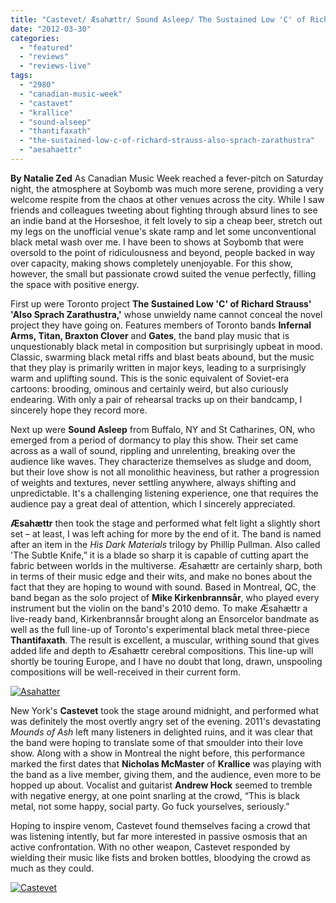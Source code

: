 ```yaml
---
title: "Castevet/ Æsahættr/ Sound Asleep/ The Sustained Low 'C' of Richard Strauss' 'Also Sprach Zarathustra' @ Soybomb, Toronto ON, March 24th 2012"
date: "2012-03-30"
categories: 
  - "featured"
  - "reviews"
  - "reviews-live"
tags: 
  - "2980"
  - "canadian-music-week"
  - "castavet"
  - "krallice"
  - "sound-alseep"
  - "thantifaxath"
  - "the-sustained-low-c-of-richard-strauss-also-sprach-zarathustra"
  - "aesahaettr"
---
```


**By Natalie Zed** As Canadian Music Week reached a fever-pitch on Saturday night, the atmosphere at Soybomb was much more serene, providing a very welcome respite from the chaos at other venues across the city. While I saw friends and colleagues tweeting about fighting through absurd lines to see an indie band at the Horseshoe, it felt lovely to sip a cheap beer, stretch out my legs on the unofficial venue's skate ramp and let some unconventional black metal wash over me. I have been to shows at Soybomb that were oversold to the point of ridiculousness and beyond, people backed in way over capacity, making shows completely unenjoyable. For this show, however, the small but passionate crowd suited the venue perfectly, filling the space with positive energy.

First up were Toronto project **The Sustained Low 'C' of Richard Strauss' 'Also Sprach Zarathustra,'** whose unwieldy name cannot conceal the novel project they have going on. Features members of Toronto bands **Infernal Arms, Titan, Braxton Clover** and **Gates**, the band play music that is unquestionably black metal in composition but surprisingly upbeat in mood. Classic, swarming black metal riffs and blast beats abound, but the music that they play is primarily written in major keys, leading to a surprisingly warm and uplifting sound. This is the sonic equivalent of Soviet-era cartoons: brooding, ominous and certainly weird, but also curiously endearing. With only a pair of rehearsal tracks up on their bandcamp, I sincerely hope they record more.

Next up were **Sound Asleep** from Buffalo, NY and St Catharines, ON, who emerged from a period of dormancy to play this show. Their set came across as a wall of sound, rippling and unrelenting, breaking over the audience like waves. They characterize themselves as sludge and doom, but their love show is not all monolithic heaviness, but rather a progression of weights and textures, never settling anywhere, always shifting and unpredictable. It's a challenging listening experience, one that requires the audience pay a great deal of attention, which I sincerely appreciated.

**Æsahættr** then took the stage and performed what felt light a slightly short set – at least, I was left aching for more by the end of it. The band is named after an item in the _His Dark Materials_ trilogy by Phillip Pullman. Also called 'The Subtle Knife,” it is a blade so sharp it is capable of cutting apart the fabric between worlds in the multiverse. Æsahættr are certainly sharp, both in terms of their music edge and their wits, and make no bones about the fact that they are hoping to wound with sound. Based in Montreal, QC, the band began as the solo project of **Mike Kirkenbrannsår**, who played every instrument but the violin on the band's 2010 demo. To make Æsahættr a live-ready band, Kirkenbrannsår brought along an Ensorcelor bandmate as well as the full line-up of Toronto's experimental black metal three-piece **Thantifaxath**. The result is excellent, a muscular, writhing sound that gives added life and depth to Æsahættr cerebral compositions. This line-up will shortly be touring Europe, and I have no doubt that long, drawn, unspooling compositions will be well-received in their current form.

[![](http://www.hellbound.ca/wp-content/uploads/2012/03/Asahatter-590x590.jpg "Asahatter")](http://www.hellbound.ca/wp-content/uploads/2012/03/Asahatter.jpg)

New York's **Castevet** took the stage around midnight, and performed what was definitely the most overtly angry set of the evening. 2011's devastating _Mounds of Ash_ left many listeners in delighted ruins, and it was clear that the band were hoping to translate some of that smoulder into their love show. Along with a show in Montreal the night before, this performance marked the first dates that **Nicholas McMaster** of **Krallice** was playing with the band as a live member, giving them, and the audience, even more to be hopped up about. Vocalist and guitarist **Andrew Hock** seemed to tremble with negative energy, at one point snarling at the crowd, “This is black metal, not some happy, social party. Go fuck yourselves, seriously.”

Hoping to inspire venom, Castevet found themselves facing a crowd that was listening intently, but far more interested in passive osmosis that an active confrontation. With no other weapon, Castevet responded by wielding their music like fists and broken bottles, bloodying the crowd as much as they could.

[![](http://www.hellbound.ca/wp-content/uploads/2012/03/Castevet-590x590.jpg "Castevet")](http://www.hellbound.ca/wp-content/uploads/2012/03/Castevet.jpg)
